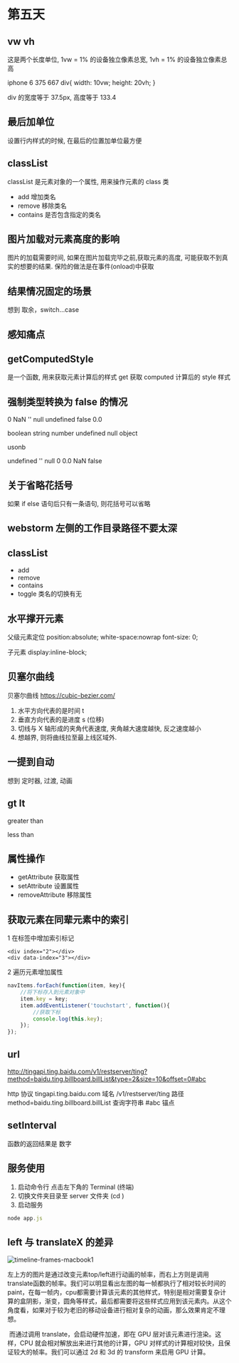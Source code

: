# 第五天

## vw  vh
这是两个长度单位, 1vw = 1% 的设备独立像素总宽, 1vh = 1% 的设备独立像素总高

iphone 6   375   667
div{
    width: 10vw;
    height: 20vh;
}

div 的宽度等于 37.5px, 高度等于 133.4

## 最后加单位
设置行内样式的时候, 在最后的位置加单位最方便

## classList 
classList 是元素对象的一个属性, 用来操作元素的 class 类

* add 增加类名
* remove 移除类名
* contains 是否包含指定的类名

## 图片加载对元素高度的影响
图片的加载需要时间, 如果在图片加载完毕之前,获取元素的高度, 可能获取不到真实的想要的结果. 保险的做法是在事件(onload)中获取 

## 结果情况固定的场景
想到 取余，switch...case

## 感知痛点

## getComputedStyle
是一个函数, 用来获取元素计算后的样式
get         获取
computed    计算后的
style       样式

## 强制类型转换为 false 的情况
0  NaN  ''  null  undefined  false  0.0

boolean  string  number  undefined  null object

usonb 

undefined  ''  null  0   0.0  NaN  false

## 关于省略花括号
如果 if else 语句后只有一条语句, 则花括号可以省略

## webstorm 左侧的工作目录路径不要太深

## classList
* add
* remove
* contains
* toggle 类名的切换有无

## 水平撑开元素
父级元素定位
position:absolute;
white-space:nowrap
font-size: 0;

子元素
display:inline-block;

## 贝塞尔曲线
贝塞尔曲线 https://cubic-bezier.com/

1. 水平方向代表的是时间 t
2. 垂直方向代表的是进度 s (位移) 
3. 切线与 X 轴形成的夹角代表速度, 夹角越大速度越快, 反之速度越小
4. 想越界, 则将曲线拉至最上线区域外.

## 一提到自动
想到 定时器, 过渡, 动画

## gt  lt
greater than

less than

## 属性操作
* getAttribute 获取属性
* setAttribute 设置属性
* removeAttribute 移除属性

## 获取元素在同辈元素中的索引
1 在标签中增加索引标记
```
<div index="2"></div>
<div data-index="3"></div>
```
2 遍历元素增加属性
```js
navItems.forEach(function(item, key){
    //将下标存入到元素对象中
    item.key = key;
    item.addEventListener('touchstart', function(){
        //获取下标
        console.log(this.key);
    });
});
```

## url
http://tingapi.ting.baidu.com/v1/restserver/ting?method=baidu.ting.billboard.billList&type=2&size=10&offset=0#abc

http 协议
tingapi.ting.baidu.com  域名
/v1/restserver/ting 路径
method=baidu.ting.billboard.billList  查询字符串
#abc 锚点



##  setInterval 
函数的返回结果是 数字

## 服务使用
1. 启动命令行  点击左下角的 Terminal (终端)
2. 切换文件夹目录至 server 文件夹 (cd )
3. 启动服务  
```js
node app.js
```

## left 与 translateX 的差异

![timeline-frames-macbook1](assets/timeline-frames-macbook1.png)

​    左上方的图片是通过改变元素top/left进行动画的帧率，而右上方则是调用translate函数的帧率。我们可以明显看出左图的每一帧都执行了相对较长时间的paint，在每一帧内，cpu都需要计算该元素的其他样式，特别是相对需要复杂计算的盒阴影，渐变，圆角等样式，最后都需要将这些样式应用到该元素内。从这个角度看，如果对于较为老旧的移动设备进行相对复杂的动画，那么效果肯定不理想。

​    而通过调用 translate，会启动硬件加速，即在 GPU 层对该元素进行渲染。这样，CPU 就会相对解放出来进行其他的计算，GPU 对样式的计算相对较快，且保证较大的帧率。我们可以通过 2d 和 3d 的 transform 来启用 GPU 计算。





